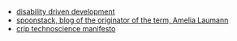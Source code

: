 - [disability driven development](https://damaged.bleu255.com/Disability_Driven_Development/)
- [spoonstack, blog of the originator of the term, Amelia Laumann](https://spoonstack.org/)
- [crip technoscience manifesto](https://catalystjournal.org/index.php/catalyst/article/view/29607/24772)